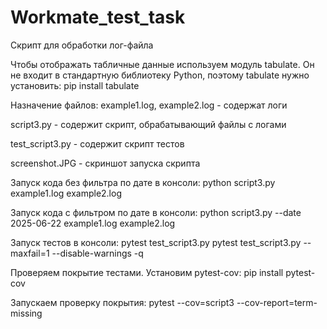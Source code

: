 # Workmate_test_task
Скрипт для обработки лог-файла

Чтобы отображать табличные данные используем модуль tabulate. Он не входит в стандартную библиотеку Python, поэтому tabulate нужно установить:
pip install tabulate

Назначение файлов:
example1.log, example2.log - содержат логи

script3.py - содержит скрипт, обрабатывающий файлы с логами

test_script3.py - содержит скрипт тестов

screenshot.JPG - скриншот запуска скрипта

Запуск кода без фильтра по дате в консоли:
python script3.py example1.log example2.log

Запуск кода с фильтром по дате в консоли:
python script3.py --date 2025-06-22 example1.log example2.log


Запуск тестов в консоли:
pytest test_script3.py
pytest test_script3.py --maxfail=1 --disable-warnings -q

Проверяем покрытие тестами.
Установим pytest-cov:
pip install pytest-cov

Запускаем проверку покрытия:
pytest --cov=script3 --cov-report=term-missing







